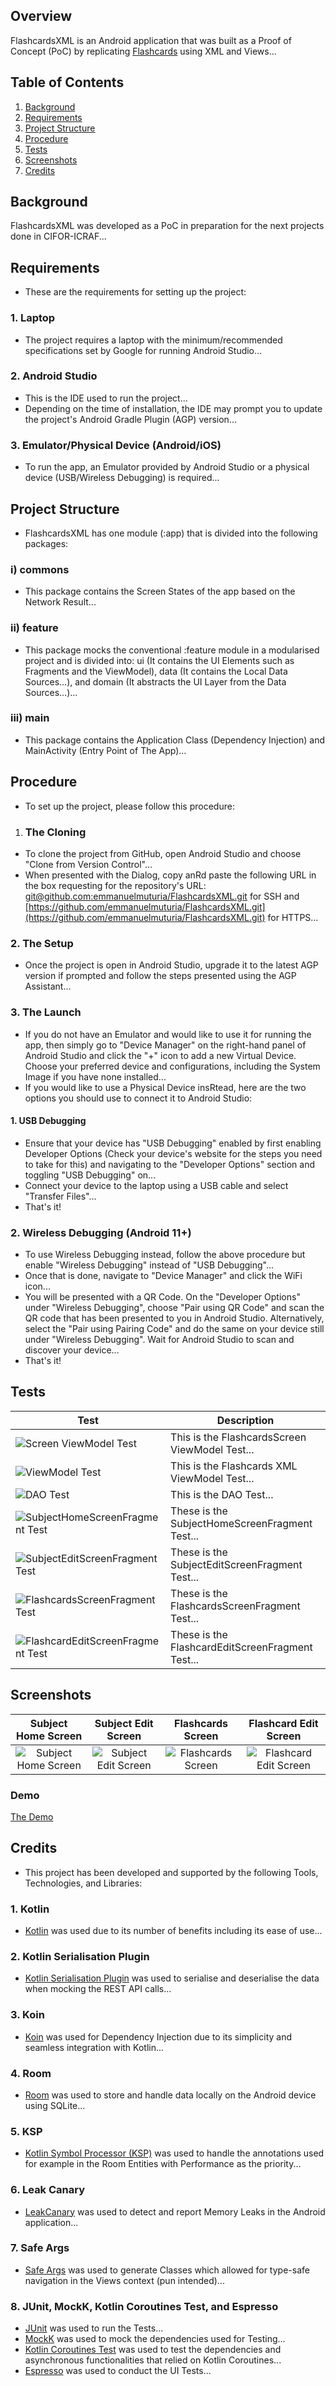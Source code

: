 ## Overview

FlashcardsXML is an Android application that was built as a Proof of Concept (PoC) by replicating [Flashcards](https://github.com/emmanuelmuturia/Flashcards) using XML and Views...

## Table of Contents

1. [Background](#background)
2. [Requirements](#requirements)
3. [Project Structure](#project-structure)
4. [Procedure](#procedure)
5. [Tests](#tests)
6. [Screenshots](#screenshots)
7. [Credits](#credits)

## Background

FlashcardsXML was developed as a PoC in preparation for the next projects done in CIFOR-ICRAF...

## Requirements

- These are the requirements for setting up the project:

### 1. Laptop
- The project requires a laptop with the minimum/recommended specifications set by Google for running Android Studio...

### 2. Android Studio
- This is the IDE used to run the project...
- Depending on the time of installation, the IDE may prompt you to update the project's Android Gradle Plugin (AGP) version...

### 3. Emulator/Physical Device (Android/iOS)
- To run the app, an Emulator provided by Android Studio or a physical device (USB/Wireless Debugging) is required...

## Project Structure

- FlashcardsXML has one module (:app) that is divided into the following packages:

### i) commons

- This package contains the Screen States of the app based on the Network Result...

### ii) feature

- This package mocks the conventional :feature module in a modularised project and is divided into: ui (It contains the UI Elements such as Fragments and the ViewModel), data (It contains the Local Data Sources...), and domain (It abstracts the UI Layer from the Data Sources...)...

### iii) main

- This package contains the Application Class (Dependency Injection) and MainActivity (Entry Point of The App)...

## Procedure

- To set up the project, please follow this procedure:

1. ### The Cloning
- To clone the project from GitHub, open Android Studio and choose "Clone from Version Control"...
- When presented with the Dialog, copy anRd paste the following URL in the box requesting for the repository's URL: [git@github.com:emmanuelmuturia/FlashcardsXML.git](git@github.com:emmanuelmuturia/FlashcardsXML.git) for SSH and [https://github.com/emmanuelmuturia/FlashcardsXML.git](https://github.com/emmanuelmuturia/FlashcardsXML.git) for HTTPS...

### 2. The Setup
- Once the project is open in Android Studio, upgrade it to the latest AGP version if prompted and follow the steps presented using the AGP Assistant...

### 3. The Launch
- If you do not have an Emulator and would like to use it for running the app, then simply go to "Device Manager" on the right-hand panel of Android Studio and click the "+" icon to add a new Virtual Device. Choose your preferred device and configurations, including the System Image if you have none installed...
- If you would like to use a Physical Device insRtead, here are the two options you should use to connect it to Android Studio:

#### 1. USB Debugging
- Ensure that your device has "USB Debugging" enabled by first enabling Developer Options (Check your device's website for the steps you need to take for this) and navigating to the "Developer Options" section and toggling "USB Debugging" on...
- Connect your device to the laptop using a USB cable and select "Transfer Files"...
- That's it!

### 2. Wireless Debugging (Android 11+)
- To use Wireless Debugging instead, follow the above procedure but enable "Wireless Debugging" instead of "USB Debugging"...
- Once that is done, navigate to "Device Manager" and click the WiFi icon...
- You will be presented with a QR Code. On the "Developer Options" under "Wireless Debugging", choose "Pair using QR Code" and scan the QR code that has been presented to you in Android Studio. Alternatively, select the "Pair using Pairing Code" and do the same on your device still under "Wireless Debugging". Wait for Android Studio to scan and discover your device...
- That's it!

## Tests

| Test                                                                                        | Description                                      |
|---------------------------------------------------------------------------------------------|--------------------------------------------------|
| ![Screen ViewModel Test](assets/screenshots/test/screen_viewmodel_test.png)                 | This is the FlashcardsScreen ViewModel Test...   |
| ![ViewModel Test](assets/screenshots/test/viewmodel_test.png)                               | This is the Flashcards XML ViewModel Test...     |
| ![DAO Test](assets/screenshots/test/dao_test.png)                                           | This is the DAO Test...                          |
| ![SubjectHomeScreenFragment Test](assets/screenshots/test/subject_home_screen_test.png)     | These is the SubjectHomeScreenFragment Test...   |
| ![SubjectEditScreenFragment Test](assets/screenshots/test/subject_edit_screen_test.png)     | These is the SubjectEditScreenFragment Test...   |
| ![FlashcardsScreenFragment Test](assets/screenshots/test/flashcards_screen_test.png)        | These is the FlashcardsScreenFragment Test...    |
| ![FlashcardEditScreenFragment Test](assets/screenshots/test/flashcard_edit_screen_test.png) | These is the FlashcardEditScreenFragment Test... |

## Screenshots

|                          Subject Home Screen                           |                          Subject Edit Screen                           |                         Flashcards Screen                          |                           Flashcard Edit Screen                            |
|:----------------------------------------------------------------------:|:----------------------------------------------------------------------:|:------------------------------------------------------------------:|:--------------------------------------------------------------------------:|
| ![Subject Home Screen](assets/screenshots/app/subject_home_screen.png) | ![Subject Edit Screen](assets/screenshots/app/subject_edit_screen.png) | ![Flashcards Screen](assets/screenshots/app/flashcards_screen.png) | ![Flashcard Edit Screen](assets/screenshots/app/flashcard_edit_screen.png) |

### Demo

[The Demo](assets/demo/demo.webm)

## Credits

- This project has been developed and supported by the following Tools, Technologies, and Libraries:

### 1. Kotlin

- [Kotlin](https://kotlinlang.org) was used due to its number of benefits including its ease of use...

### 2. Kotlin Serialisation Plugin

- [Kotlin Serialisation Plugin](https://github.com/Kotlin/kotlinx.serialization) was used to serialise and deserialise the data when mocking the REST API calls...

### 3. Koin

- [Koin](https://insert-koin.io) was used for Dependency Injection due to its simplicity and seamless integration with Kotlin...

### 4. Room

- [Room](https://developer.android.com/jetpack/androidx/releases/room) was used to store and handle data locally on the Android device using SQLite...

### 5. KSP

- [Kotlin Symbol Processor (KSP)](https://kotlinlang.org/docs/ksp-overview.html) was used to handle the annotations used for example in the Room Entities with Performance as the priority...

### 6. Leak Canary

- [LeakCanary](https://square.github.io/leakcanary/) was used to detect and report Memory Leaks in the Android application...

### 7. Safe Args

- [Safe Args](https://developer.android.com/guide/navigation/use-graph/safe-args) was used to generate Classes which allowed for type-safe navigation in the Views context (pun intended)...

### 8. JUnit, MockK, Kotlin Coroutines Test, and Espresso

- [JUnit](https://junit.org/junit4/) was used to run the Tests...
- [MockK](https://mockk.io) was used to mock the dependencies used for Testing...
- [Kotlin Coroutines Test](https://kotlinlang.org/api/kotlinx.coroutines/kotlinx-coroutines-test/) was used to test the dependencies and asynchronous functionalities that relied on Kotlin Coroutines...
- [Espresso](https://developer.android.com/training/testing/espresso) was used to conduct the UI Tests...